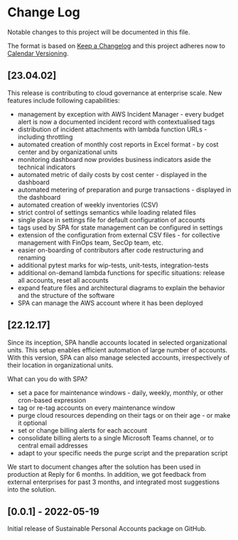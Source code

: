 # Change Log
Notable changes to this project will be documented in this file.

The format is based on [Keep a Changelog](http://keepachangelog.com/)
and this project adheres now to [Calendar Versioning](http://calver.org/).

## [23.04.02]
This release is contributing to cloud governance at enterprise scale. New features include following capabilities:
- management by exception with AWS Incident Manager - every budget alert is now a documented incident record with contextualised tags
- distribution of incident attachments with lambda function URLs - including throttling
- automated creation of monthly cost reports in Excel format - by cost center and by organizational units
- monitoring dashboard now provides business indicators aside the technical indicators
- automated metric of daily costs by cost center - displayed in the dashboard
- automated metering of preparation and purge transactions - displayed in the dashboard
- automated creation of weekly inventories (CSV)
- strict control of settings semantics while loading related files
- single place in settings file for default configuration of accounts
- tags used by SPA for state management can be configured in settings
- extension of the configuration from external CSV files - for collective management with FinOps team, SecOp team, etc.
- easier on-boarding of contributors after code restructuring and renaming
- additional pytest marks for wip-tests, unit-tests, integration-tests
- additional on-demand lambda functions for specific situations: release all accounts, reset all accounts
- expand feature files and architectural diagrams to explain the behavior and the structure of the software
- SPA can manage the AWS account where it has been deployed


## [22.12.17]
Since its inception, SPA handle accounts located in selected organizational units. This setup enables efficient automation of large number of accounts. With this version, SPA can also manage selected accounts, irrespectively of their location in organizational units.

What can you do with SPA?
- set a pace for maintenance windows - daily, weekly, monthly, or other cron-based expression
- tag or re-tag accounts on every maintenance window
- purge cloud resources depending on their tags or on their age - or make it optional
- set or change billing alerts for each account
- consolidate billing alerts to a single Microsoft Teams channel, or to central email addresses
- adapt to your specific needs the purge script and the preparation script

We start to document changes after the solution has been used in production at Reply for 6 months. In addition, we got feedback from external enterprises for past 3 months, and integrated most suggestions into the solution.

## [0.0.1] - 2022-05-19

Initial release of Sustainable Personal Accounts package on GitHub.
